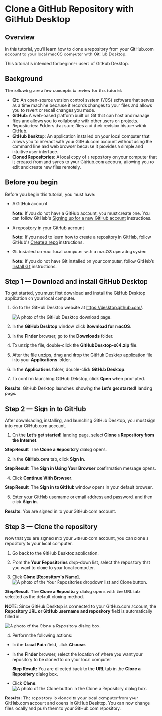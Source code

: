 # Clone a GitHub Repository with GitHub Desktop

## Overview

In this tutorial, you’ll learn how to clone a repository from your GitHub.com account to your local macOS computer with GitHub Desktop. 

This tutorial is intended for beginner users of GitHub Desktop.

## Background

The following are a few concepts to review for this tutorial:

* **Git**: An open-source version control system (VCS) software that serves as a time machine because it records changes to your files and allows you to revert or recall changes you made.
* **GitHub**: A web-based platform built on Git that can host and manage files and allows you to collaborate with other users on projects.
* Repositories: Folders that store files and their revision history within GitHub.
* **GitHub Desktop**: An application installed on your local computer that allows you to interact with your GitHub.com account without using the command line and web browser because it provides a simple and intuitive user interface.
* **Cloned Repositories**: A local copy of a repository on your computer that is created from and syncs to your GitHub.com account, allowing you to edit and create new files remotely.


## Before you begin

Before you begin this tutorial, you must have:

- A GitHub account
  
  **Note:** If you do not have a GitHub account, you must create one. You can follow GitHub's [Signing up for a new GitHub account](https://docs.github.com/en/get-started/signing-up-for-github/signing-up-for-a-new-github-account) instructions.

- A repository in your GitHub account
  
  **Note:** If you need to learn how to create a repository in GitHub, follow GitHub's [Create a repo](https://docs.github.com/en/get-started/quickstart/create-a-repo) instructions.

- Git installed on your local computer with a macOS operating system
  
  **Note:** If you do not have Git installed on your computer, follow GitHub’s [Install Git](https://github.com/git-guides/install-git#:~:text=To%20install%20Git%2C%20run%20the,installation%20by%20typing%3A%20git%20version%20.) instructions.

## Step 1 — Download and install GitHub Desktop
To get started, you must first download and install the GitHub Desktop application on your local computer.

1. Go to the GitHub Desktop website at https://desktop.github.com/.

    ![A photo of the GitHub Desktop download page.](https://github.com/heykayla/my-writing/blob/main/images/tutorial-pics/step1-github-desktop-download.jpg)

2. In the **GitHub Desktop** window, click **Download for macOS**.
3. In the **Finder** browser, go to the **Downloads** folder.
4. To unzip the file, double-click the **GitHubDesktop-x64.zip** file.
5. After the file unzips, drag and drop the GitHub Desktop application file into your **Applications** folder.
6. In the **Applications** folder, double-click **GitHub Desktop**.
7. To confirm launching GitHub Dekstop, click **Open** when prompted.

**Results**: GitHub Desktop launches, showing the **Let’s get started!** landing page.

## Step 2 — Sign in to GitHub

After downloading, installing, and launching GitHub Desktop, you must sign into your GitHub.com account.

1. On the **Let’s get started!** landing page, select **Clone a Repository from the Internet**.
  
  **Step Result**: The **Clone a Repository** dialog opens.

2. In the **GitHub.com** tab, click **Sign In**.

  **Step Result**: The **Sign in Using Your Browser** confirmation message opens.

4. Click **Continue With Browser**.

  **Step Result**: The **Sign in to GitHub** window opens in your default browser.

5. Enter your GitHub username or email address and password, and then click **Sign in**.

**Results**: You are signed in to your GitHub.com account.

## Step 3 — Clone the repository
Now that you are signed into your GitHub.com account, you can clone a repository to your local computer.

1. Go back to the GitHub Desktop application.
 
2. From the **Your Repositories** drop-down list, select the repository that you want to clone to your local computer.

3. Click **Clone [Repository's Name]**.
 ![A photo of the Your Repositories dropdown list and Clone button.](https://github.com/heykayla/my-writing/blob/main/images/tutorial-pics/step3c-repository-clone.jpg)

  **Step Result**: The **Clone a Repository** dialog opens with the URL tab selected as the default cloning method. 

  **NOTE**: Since GitHub Desktop is connected to your GitHub.com account, the **Repository URL or GitHub username and repository** field is automatically filled in.

  ![A photo of the Clone a Repository dialog box.](https://github.com/heykayla/my-writing/blob/main/images/tutorial-pics/step3d(a)-repository-clone.jpg)

4. Perform the following actions:

  - In the **Local Path** field, click **Choose**.

  - In the **Finder** browser, select the location of where you want your repository to be cloned to on your local computer

    **Step Result:** You are directed back to the **URL** tab in the **Clone a Repository** dialog box.

   - Click **Clone**.
   ![A photo of the Clone button in the Clone a Repository dialog box.](https://github.com/heykayla/my-writing/blob/main/images/tutorial-pics/step3d(b)-clone-repository.jpg)

**Results:** The repository is cloned to your local computer from your GitHub.com account and opens in GitHub Desktop. You can now change files locally and push them to your GitHub.com repository.